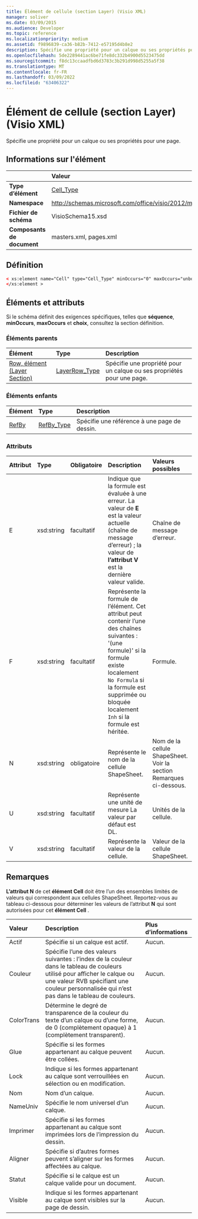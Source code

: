```yaml
---
title: Élément de cellule (section Layer) (Visio XML)
manager: soliver
ms.date: 03/09/2015
ms.audience: Developer
ms.topic: reference
ms.localizationpriority: medium
ms.assetid: f9896839-ca36-b82b-7412-e57195d4b8e2
description: Spécifie une propriété pour un calque ou ses propriétés pour une page.
ms.openlocfilehash: 5de2289441ac6be71fe8dc332b4900d5523475dd
ms.sourcegitcommit: f8dc13ccaadfbd6d3783c3b291d998d5255a5f38
ms.translationtype: MT
ms.contentlocale: fr-FR
ms.lasthandoff: 03/09/2022
ms.locfileid: "63406322"
---
```

# <a name="cell-element-layer-section-visio-xml"></a>Élément de cellule (section Layer) (Visio XML)

Spécifie une propriété pour un calque ou ses propriétés pour une page.
  
## <a name="element-information"></a>Informations sur l'élément

||Valeur |
|:-----|:-----|
|**Type d’élément** <br/> |[Cell_Type](cell_type-complextypevisio-xml.md) <br/> |
|**Namespace** <br/> |http://schemas.microsoft.com/office/visio/2012/main  <br/> |
|**Fichier de schéma** <br/> |VisioSchema15.xsd  <br/> |
|**Composants de document** <br/> |masters.xml, pages.xml  <br/> |
   
## <a name="definition"></a>Définition

```XML
< xs:element name="Cell" type="Cell_Type" minOccurs="0" maxOccurs="unbounded" >
</xs:element >
```

## <a name="elements-and-attributes"></a>Éléments et attributs

Si le schéma définit des exigences spécifiques, telles que **séquence**, **minOccurs**, **maxOccurs** et **choix**, consultez la section définition. 
  
### <a name="parent-elements"></a>Éléments parents

|**Élément**|**Type**|**Description**|
|:-----|:-----|:-----|
|[Row, élément (Layer Section)](row-element-layer-sectionvisio-xml.md) <br/> |[LayerRow_Type](layerrow_type-complextypevisio-xml.md) <br/> |Spécifie une propriété pour un calque ou ses propriétés pour une page. |
   
### <a name="child-elements"></a>Éléments enfants

|**Élément**|**Type**|**Description**|
|:-----|:-----|:-----|
|[RefBy](refby-element-cell_type-complextypevisio-xml.md) <br/> |[RefBy_Type](refby_type-complextypevisio-xml.md) <br/> |Spécifie une référence à une page de dessin. |
   
### <a name="attributes"></a>Attributs

|**Attribut**|**Type**|**Obligatoire**|**Description**|**Valeurs possibles**|
|:-----|:-----|:-----|:-----|:-----|
|E  <br/> |xsd:string  <br/> |facultatif  <br/> |Indique que la formule est évaluée à une erreur. La valeur de **E** est la valeur actuelle (chaîne de message d’erreur) ; la valeur de **l’attribut V** est la dernière valeur valide. |Chaîne de message d’erreur. |
|F  <br/> |xsd:string  <br/> |facultatif  <br/> | Représente la formule de l’élément. Cet attribut peut contenir l’une des chaînes suivantes :  <br/>  '(une formule)' si la formule existe localement  <br/>  `No Formula` si la formule est supprimée ou bloquée localement  <br/>  `Inh` si la formule est héritée. |Formule. |
|N  <br/> |xsd:string  <br/> |obligatoire  <br/> |Représente le nom de la cellule ShapeSheet. |Nom de la cellule ShapeSheet. Voir la section Remarques ci-dessous. |
|U  <br/> |xsd:string  <br/> |facultatif  <br/> |Représente une unité de mesure La valeur par défaut est DL. |Unités de la cellule. |
|V  <br/> |xsd:string  <br/> |facultatif  <br/> |Représente la valeur de la cellule. |Valeur de la cellule ShapeSheet. |
   
## <a name="remarks"></a>Remarques

**L’attribut N** de cet **élément Cell** doit être l’un des ensembles limités de valeurs qui correspondent aux cellules ShapeSheet. Reportez-vous au tableau ci-dessous pour déterminer les valeurs de l’attribut **N** qui sont autorisées pour cet **élément Cell** . 
  
|**Valeur**|**Description**|**Plus d’informations**|
|:-----|:-----|:-----|
|Actif  <br/> |Spécifie si un calque est actif. |Aucun. |
|Couleur  <br/> |Spécifie l’une des valeurs suivantes : l’index de la couleur dans le tableau de couleurs utilisé pour afficher le calque ou une valeur RVB spécifiant une couleur personnalisée qui n’est pas dans le tableau de couleurs. |Aucun. |
|ColorTrans  <br/> |Détermine le degré de transparence de la couleur du texte d’un calque ou d’une forme, de 0 (complètement opaque) à 1 (complètement transparent). |Aucun. |
|Glue  <br/> |Spécifie si les formes appartenant au calque peuvent être collées. |Aucun. |
|Lock  <br/> |Indique si les formes appartenant au calque sont verrouillées en sélection ou en modification. |Aucun. |
|Nom  <br/> |Nom d’un calque. |Aucun. |
|NameUniv  <br/> |Spécifie le nom universel d’un calque. |Aucun. |
|Imprimer  <br/> |Spécifie si les formes appartenant au calque sont imprimées lors de l’impression du dessin. |Aucun. |
|Aligner  <br/> |Spécifie si d’autres formes peuvent s’aligner sur les formes affectées au calque. |Aucun. |
|Statut  <br/> |Spécifie si le calque est un calque valide pour un document. |Aucun. |
|Visible  <br/> |Indique si les formes appartenant au calque sont visibles sur la page de dessin. |Aucun. |
   

